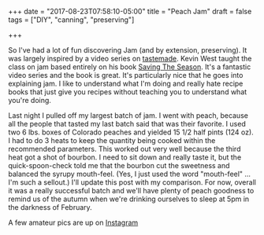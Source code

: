 +++
date = "2017-08-23T07:58:10-05:00"
title = "Peach Jam"
draft = false
tags = ["DIY", "canning", "preserving"]

+++

So I've had a lot of fun discovering Jam (and by extension, preserving). It was largely inspired by a video series on [tastemade](https://www.tastemade.com/classes/in-the-kitchen-making-your-own-jam).
Kevin West taught the class on jam based entirely on his book [Saving The Season](http://a.co/41g6RbY). It's a fantastic video series and the book is great. It's particularly
nice that he goes into explaining jam. I like to understand what I'm doing and really hate recipe books that just give you recipes without teaching you to understand what
you're doing.

Last night I pulled off my largest batch of jam. I went with peach, because all the people that tasted my last batch said that was their favorite. I used two 6 lbs. boxes of
Colorado peaches and yielded 15 1/2 half pints (124 oz). I had to do 3 heats to keep the quantity being cooked within the recommended parameters. This worked out very well because
the third heat got a shot of bourbon. I need to sit down and really taste it, but the quick-spoon-check told me that the bourbon cut the sweetness and balanced the syrupy
mouth-feel. (Yes, I just used the word "mouth-feel" ... I'm such a sellout.) I'll update this post with my comparison. For now, overall it was a really successful batch and
we'll have plenty of peach goodness to remind us of the autumn when we're drinking ourselves to sleep at 5pm in the darkness of February.

A few amateur pics are up on [Instagram](https://instagram.com/somethingweate)

